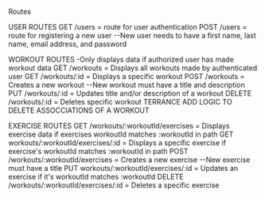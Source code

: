 Routes

USER ROUTES
GET /users = route for user authentication
POST /users = route for registering a new user
--New user needs to have a first name, last name, email address, and password

WORKOUT ROUTES -Only displays data if authorized user has made workout data
GET /workouts = Displays all workouts made by authenticated user
GET /workouts/:id = Displays a specific workout
POST /workouts = Creates a new workout
--New workout must have a title and description
PUT /workouts/:id = Updates title and/or description of a workout
DELETE /workouts/:id = Deletes specific workout TERRANCE ADD LOGIC TO DELETE ASSOCCIATIONS OF A WORKOUT

EXERCISE ROUTES
GET /workouts/:workoutId/exercises = Displays exercise data if exercises workoutId matches :workoutId in path
GET workouts/:workoutId/exercises/:id = Displays a specific exercise if exercise's workoutId matches :workoutId in path
POST /workouts/:workoutId/exercises = Creates a new exercise
--New exercise must have a title
PUT workouts/:workoutId/exercises/:id = Updates an exercise if it's workoutId matches :workoutId
DELETE /workouts/:workoutId/exercises/:id = Deletes a specific exercise
 

